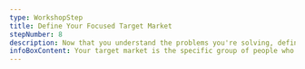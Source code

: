 ```yaml
---
type: WorkshopStep
title: Define Your Focused Target Market
stepNumber: 8
description: Now that you understand the problems you're solving, define the specific market segment you'll target. This helps you create messaging that resonates with your ideal customers.
infoBoxContent: Your target market is the specific group of people who will benefit most from your offer and are most likely to purchase it.
---
```


